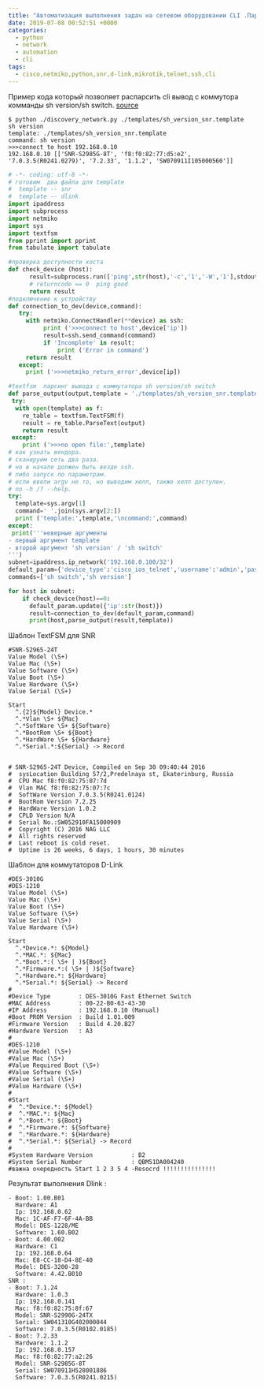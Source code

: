 ```yaml
---
title: "Автоматизация выполнения задач на сетевом оборудовании CLI .Парсим вывод информации о свитче.Ч1"
date: 2019-07-08 00:52:51 +0000
categories:
  - python
  - network
  - automation
  - cli
tags:
  - cisco,netmiko,python,snr,d-link,mikrotik,telnet,ssh,cli
---
```


Пример кода который позволяет распарсить cli вывод   с коммутора комманды sh version/sh switch.
[source](https://github.com/ya-zero/ya-zero.github.io/tree/master/uploads/parse_sh_version)


```console
$ python ./discovery_network.py ./templates/sh_version_snr.template  sh version
template: ./templates/sh_version_snr.template 
command: sh version
>>>connect to host 192.168.0.10
192.168.0.10 [['SNR-S2985G-8T', 'f8:f0:82:77:d5:e2', '7.0.3.5(R0241.0279)', '7.2.33', '1.1.2', 'SW070911I105000560']]
```


```python
# -*- coding: utf-8 -*-
# готовим  два файла для template
#  template -- snr
#  template -- dlink
import ipaddress
import subprocess
import netmiko
import sys
import textfsm
from pprint import pprint
from tabulate import tabulate

#проверка доступности хоста
def check_device (host):
      result=subprocess.run(['ping',str(host),'-c','1','-W','1'],stdout=subprocess.DEVNULL).returncode
      # returncode == 0  ping good
      return result
#подключение к устройству
def connection_to_dev(device,command):
   try:
     with netmiko.ConnectHandler(**device) as ssh:
          print ('>>>connect to host',device['ip'])
          result=ssh.send_command(command)
          if 'Incomplete' in result:
              print ('Error in command')
     return result
   except:
     print ('>>>netmiko_return_error',device[ip])

#textfsm  парсинг вывода с коммутатора sh version/sh switch
def parse_output(output,template = './templates/sh_version_snr.template'):
 try:
  with open(template) as f:
    re_table = textfsm.TextFSM(f)
    result = re_table.ParseText(output)
    return result
 except:
    print ('>>>no open file:',template)
# как узнать вендора.
# сканируем сеть два раза.
# но в начале должен быть везде ssh.
# либо запуск по параметрам.
# если ввели argv не то, но выводим хелп, также хелп доступен.
# по -h /? --help.
try:
  template=sys.argv[1]
  command=' '.join(sys.argv[2:])
  print ('template:',template,'\ncommand:',command)
except:
 print('''неверные аргументы
- первый аргумент template
- второй аргумент 'sh version' / 'sh switch'
''')
subnet=ipaddress.ip_network('192.168.0.100/32')
default_param={'device_type':'cisco_ios_telnet','username':'admin','password':'rfm','verbose':True}
commands=['sh switch','sh version']

for host in subnet:
    if check_device(host)==0:
      default_param.update({'ip':str(host)})
      result=connection_to_dev(default_param,command)
      print(host,parse_output(result,template))
```


Шаблон TextFSM для SNR
```
#SNR-S2965-24T
Value Model (\S+)
Value Mac (\S+)
Value Software (\S+)
Value Boot (\S+)
Value Hardware (\S+)
Value Serial (\S+)

Start
  ^.{2}${Model} Device.*
  ^.*Vlan \S+ ${Mac}
  ^.*SoftWare \S+ ${Software}
  ^.*BootRom \S+ ${Boot}
  ^.*HardWare \S+ ${Hardware}
  ^.*Serial.*:${Serial} -> Record


# SNR-S2965-24T Device, Compiled on Sep 30 09:40:44 2016
#  sysLocation Building 57/2,Predelnaya st, Ekaterinburg, Russia
#  CPU Mac f8:f0:82:75:07:7d
#  Vlan MAC f8:f0:82:75:07:7c
#  SoftWare Version 7.0.3.5(R0241.0124)
#  BootRom Version 7.2.25
#  HardWare Version 1.0.2
#  CPLD Version N/A
#  Serial No.:SW052910FA15000909
#  Copyright (C) 2016 NAG LLC
#  All rights reserved
#  Last reboot is cold reset.
#  Uptime is 26 weeks, 6 days, 1 hours, 30 minutes
```

Шаблон для коммутаторов D-Link
```
#DES-3010G
#DES-1210
Value Model (\S+)
Value Mac (\S+)
Value Boot (\S+)
Value Software (\S+)
Value Serial (\S+)
Value Hardware (\S+)

Start
  ^.*Device.*: ${Model}
  ^.*MAC.*: ${Mac}
  ^.*Boot.*:( \S+ | )${Boot}
  ^.*Firmware.*:( \S+ | )${Software}
  ^.*Hardware.*: ${Hardware}
  ^.*Serial.*: ${Serial} -> Record
#
#Device Type        : DES-3010G Fast Ethernet Switch
#MAC Address        : 00-22-B0-63-43-30
#IP Address         : 192.168.0.10 (Manual)
#Boot PROM Version  : Build 1.01.009
#Firmware Version   : Build 4.20.B27
#Hardware Version   : A3
#
#DES-1210
#Value Model (\S+)
#Value Mac (\S+)
#Value Required Boot (\S+)
#Value Software (\S+)
#Value Serial (\S+)
#Value Hardware (\S+)
#
#Start
#  ^.*Device.*: ${Model}
#  ^.*MAC.*: ${Mac}
#  ^.*Boot.*: ${Boot}
#  ^.*Firmware.*: ${Software}
#  ^.*Hardware.*: ${Hardware}
#  ^.*Serial.*: ${Serial} -> Record
#
#System Hardware Version           : B2
#System Serial Number              : QBM51DA004240
#важна очередность Start 1 2 3 5 4 -Resocrd !!!!!!!!!!!!!!!
```


Результат выполнения
Dlink :
```console
- Boot: 1.00.B01
  Hardware: A1
  Ip: 192.168.0.62
  Mac: 1C-AF-F7-6F-4A-BB
  Model: DES-1228/ME
  Software: 1.60.B02
- Boot: 4.00.002
  Hardware: C1
  Ip: 192.168.0.64
  Mac: E8-CC-18-D4-8E-40
  Model: DES-3200-28
  Software: 4.42.B010
SNR :
- Boot: 7.1.24
  Hardware: 1.0.3
  Ip: 192.168.0.141
  Mac: f8:f0:82:75:8f:67
  Model: SNR-S2990G-24TX
  Serial: SW041310G402000044
  Software: 7.0.3.5(R0102.0185)
- Boot: 7.2.33
  Hardware: 1.1.2
  Ip: 192.168.0.157
  Mac: f8:f0:82:77:a2:26
  Model: SNR-S2985G-8T
  Serial: SW070911H528001886
  Software: 7.0.3.5(R0241.0215)
```
<!-- Yandex.Metrika counter --> <script type="text/javascript" > (function(m,e,t,r,i,k,a){m[i]=m[i]||function(){(m[i].a=m[i].a||[]).push(arguments)}; m[i].l=1*new Date();k=e.createElement(t),a=e.getElementsByTagName(t)[0],k.async=1,k.src=r,a.parentNode.insertBefore(k,a)}) (window, document, "script", "https://mc.yandex.ru/metrika/tag.js", "ym"); ym(53515717, "init", { clickmap:true, trackLinks:true, accurateTrackBounce:true, webvisor:true }); </script> <noscript><div><img src="https://mc.yandex.ru/watch/53515717" style="position:absolute; left:-9999px;" alt="" /></div></noscript> <!-- /Yandex.Metrika counter -->
